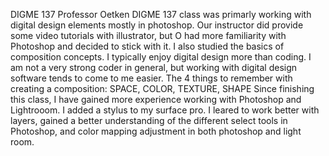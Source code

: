 DIGME 137
Professor Oetken
DIGME 137 class was primarly working with digital design elements mostly in photoshop. Our instructor did provide some video tutorials with illustrator, but O had more familiarity with Photoshop and decided to stick with it. I also studied the basics of composition concepts. I typically enjoy digital design more than coding. I am not a very strong coder in general, but working with digital design software tends to come to me easier. The 4 things to remember with creating a composition: SPACE, COLOR, TEXTURE, SHAPE
Since finishing this class, I have gained more experience working with Photoshop and Lightrooom. I added a stylus to my surface pro. I leared to work better with layers, gained a better understanding of the different select tools in Photoshop, and color mapping adjustment in both photoshop and light room. 
